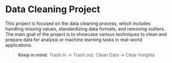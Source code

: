# Data Cleaning Project

This project is focused on the data cleaning process, which includes handling missing values, standardizing data formats, and removing outliers. The main goal of the project is to showcase various techniques to clean and prepare data for analysis or machine learning tasks in real-world applications.


> **Keep in mind:** Trash In -> Trash out, Clean Data -> Clear Insights 
